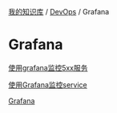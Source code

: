 [我的知识库](../../README.md) / [DevOps](../zz_gneratered_mdi.md) / Grafana

# Grafana

[使用grafana监控5xx服务](grafana-monite-service-with-5xx.md)

[使用Grafana监控service](grafana-monite-service.md)

[Grafana](grafana.md)
